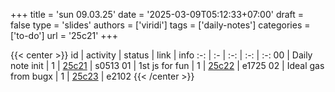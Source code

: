 +++
title = 'sun 09.03.25'
date = '2025-03-09T05:12:33+07:00'
draft = false
type = 'slides'
authors = ['viridi']
tags = ['daily-notes']
categories = ['to-do']
url = '25c21'
+++

{{< center >}}
id | activity | status | link | info
:-: | :- | :-: | :-: | :-:
00 | Daily note init     | 1 | [25c21](/notes/25c21) | s0513
01 | 1st js for fun      | 1 | [25c22](/notes/25c22) | e1725
02 | Ideal gas from bugx | 1 | [25c23](/notes/25c23) | e2102
{{< /center >}}
